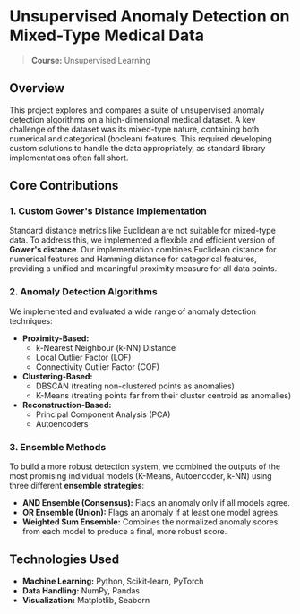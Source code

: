 # Unsupervised Anomaly Detection on Mixed-Type Medical Data

> **Course:** Unsupervised Learning

## Overview

This project explores and compares a suite of unsupervised anomaly detection algorithms on a high-dimensional medical dataset. A key challenge of the dataset was its mixed-type nature, containing both numerical and categorical (boolean) features. This required developing custom solutions to handle the data appropriately, as standard library implementations often fall short.

## Core Contributions

### 1. Custom Gower's Distance Implementation
Standard distance metrics like Euclidean are not suitable for mixed-type data. To address this, we implemented a flexible and efficient version of **Gower's distance**. Our implementation combines Euclidean distance for numerical features and Hamming distance for categorical features, providing a unified and meaningful proximity measure for all data points.

### 2. Anomaly Detection Algorithms
We implemented and evaluated a wide range of anomaly detection techniques:
*   **Proximity-Based:**
    *   k-Nearest Neighbour (k-NN) Distance
    *   Local Outlier Factor (LOF)
    *   Connectivity Outlier Factor (COF)
*   **Clustering-Based:**
    *   DBSCAN (treating non-clustered points as anomalies)
    *   K-Means (treating points far from their cluster centroid as anomalies)
*   **Reconstruction-Based:**
    *   Principal Component Analysis (PCA)
    *   Autoencoders

### 3. Ensemble Methods
To build a more robust detection system, we combined the outputs of the most promising individual models (K-Means, Autoencoder, k-NN) using three different **ensemble strategies**:
*   **AND Ensemble (Consensus):** Flags an anomaly only if all models agree.
*   **OR Ensemble (Union):** Flags an anomaly if at least one model agrees.
*   **Weighted Sum Ensemble:** Combines the normalized anomaly scores from each model to produce a final, more robust score.

## Technologies Used

*   **Machine Learning:** Python, Scikit-learn, PyTorch
*   **Data Handling:** NumPy, Pandas
*   **Visualization:** Matplotlib, Seaborn
